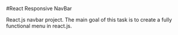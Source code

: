 #React Responsive NavBar

React.js navbar project.
 The main goal of this task is to create a fully functional menu in react.js.
 
